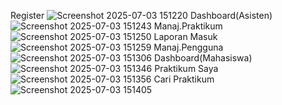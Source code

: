 Register
![Screenshot 2025-07-03 151220](https://github.com/user-attachments/assets/d969c3d3-a924-4e9d-8b78-5e5f6fb03284)
Dashboard(Asisten)
![Screenshot 2025-07-03 151243](https://github.com/user-attachments/assets/dd88f78a-6a47-4b07-8b99-33c39eb2f63e)
Manaj.Praktikum
![Screenshot 2025-07-03 151250](https://github.com/user-attachments/assets/87c58c81-40c8-4a61-a0bd-53cf24701500)
Laporan Masuk
![Screenshot 2025-07-03 151259](https://github.com/user-attachments/assets/6e80650f-0d78-47c2-b3d2-b00770ea1720)
Manaj.Pengguna
![Screenshot 2025-07-03 151306](https://github.com/user-attachments/assets/49fcabe4-081c-481d-a3f9-9090baefa6ab)
Dashboard(Mahasiswa)
![Screenshot 2025-07-03 151346](https://github.com/user-attachments/assets/492e545b-f1ce-4ab5-aae0-e8296f5f4ee6)
Praktikum Saya
![Screenshot 2025-07-03 151356](https://github.com/user-attachments/assets/e0dd1a63-4f91-48a3-a680-d8ee03b9bdc8)
Cari Praktikum
![Screenshot 2025-07-03 151405](https://github.com/user-attachments/assets/285a8c42-e988-4b48-ba08-e173bfe11800)
